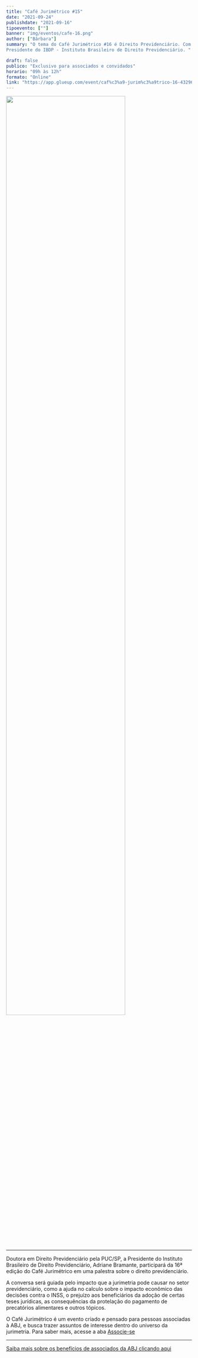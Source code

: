 ```yaml
---
title: "Café Jurimétrico #15"
date: "2021-09-24"
publishdate: "2021-09-16"
tipoevento: [""]
banner: "img/eventos/cafe-16.png"
author: ["Bárbara"]
summary: "O tema do Café Jurimétrico #16 é Direito Previdenciário. Com participação especial de Adriane Bramante,
Presidente do IBDP - Instituto Brasileiro de Direito Previdenciário. "

draft: false
publico: "Exclusivo para associados e convidados"
horario: "09h às 12h"
formato: "Online"
link: "https://app.glueup.com/event/caf%c3%a9-jurim%c3%a9trico-16-43296/"
---
```


<img src="/img/eventos/cafe-16.png" width="80%">

<hr>
Doutora em Direito Previdenciário pela PUC/SP, a Presidente do Instituto Brasileiro de Direito Previdenciário, Adriane Bramante, participará da 16ª edição do Café Jurimétrico em uma palestra sobre o direito previdenciário. 

A conversa será guiada pelo impacto que a jurimetria pode causar no setor previdenciário, como a ajuda no calculo sobre o impacto econômico das decisões contra o INSS, o prejuízo aos beneficiários da adoção de certas teses jurídicas, as consequências da protelação do pagamento de precatórios alimentares e outros tópicos.


O Café Jurimétrico é um evento criado e pensado para pessoas associadas à ABJ, e
busca trazer assuntos de interesse dentro do universo da jurimetria. Para saber 
mais, acesse a aba [Associe-se](https://abj.org.br/associados/)


<hr>

[Saiba mais sobre os benefícios de associados da ABJ clicando aqui](https://abj.org.br/associados/) 

